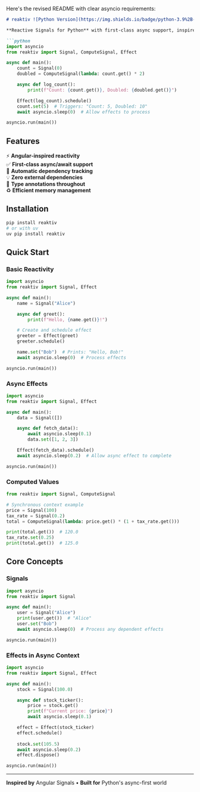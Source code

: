 Here's the revised README with clear asyncio requirements:

```markdown
# reaktiv ![Python Version](https://img.shields.io/badge/python-3.9%2B-blue) [![PyPI Version](https://img.shields.io/pypi/v/reaktiv.svg)](https://pypi.org/project/reaktiv/) ![License](https://img.shields.io/badge/license-MIT-green)

**Reactive Signals for Python** with first-class async support, inspired by Angular's reactivity model.

```python
import asyncio
from reaktiv import Signal, ComputeSignal, Effect

async def main():
    count = Signal(0)
    doubled = ComputeSignal(lambda: count.get() * 2)

    async def log_count():
        print(f"Count: {count.get()}, Doubled: {doubled.get()}")

    Effect(log_count).schedule()
    count.set(5)  # Triggers: "Count: 5, Doubled: 10"
    await asyncio.sleep(0)  # Allow effects to process

asyncio.run(main())
```

## Features

⚡ **Angular-inspired reactivity**  
✅ **First-class async/await support**  
🧠 **Automatic dependency tracking**  
💡 **Zero external dependencies**  
🧩 **Type annotations throughout**  
♻️ **Efficient memory management**

## Installation

```bash
pip install reaktiv
# or with uv
uv pip install reaktiv
```

## Quick Start

### Basic Reactivity
```python
import asyncio
from reaktiv import Signal, Effect

async def main():
    name = Signal("Alice")

    async def greet():
        print(f"Hello, {name.get()}!")

    # Create and schedule effect
    greeter = Effect(greet)
    greeter.schedule()

    name.set("Bob")  # Prints: "Hello, Bob!"
    await asyncio.sleep(0)  # Process effects

asyncio.run(main())
```

### Async Effects
```python
import asyncio
from reaktiv import Signal, Effect

async def main():
    data = Signal([])

    async def fetch_data():
        await asyncio.sleep(0.1)
        data.set([1, 2, 3])

    Effect(fetch_data).schedule()
    await asyncio.sleep(0.2)  # Allow async effect to complete

asyncio.run(main())
```

### Computed Values
```python
from reaktiv import Signal, ComputeSignal

# Synchronous context example
price = Signal(100)
tax_rate = Signal(0.2)
total = ComputeSignal(lambda: price.get() * (1 + tax_rate.get()))

print(total.get())  # 120.0
tax_rate.set(0.25)
print(total.get())  # 125.0
```

## Core Concepts

### Signals
```python
import asyncio
from reaktiv import Signal

async def main():
    user = Signal("Alice")
    print(user.get())  # "Alice"
    user.set("Bob")
    await asyncio.sleep(0)  # Process any dependent effects

asyncio.run(main())
```

### Effects in Async Context
```python
import asyncio
from reaktiv import Signal, Effect

async def main():
    stock = Signal(100.0)

    async def stock_ticker():
        price = stock.get()
        print(f"Current price: {price}")
        await asyncio.sleep(0.1)

    effect = Effect(stock_ticker)
    effect.schedule()
    
    stock.set(105.5)
    await asyncio.sleep(0.2)
    effect.dispose()

asyncio.run(main())
```

---

**Inspired by** Angular Signals • **Built for** Python's async-first world